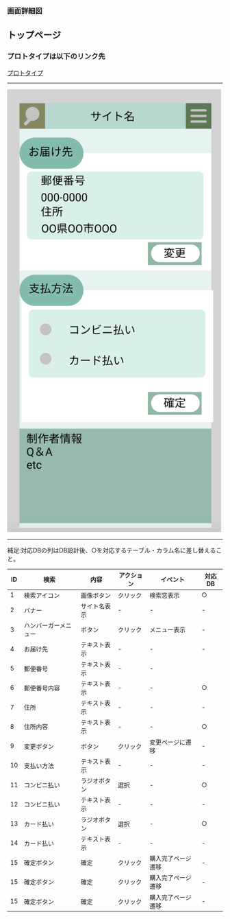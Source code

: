 ### 画面詳細図
## トップページ
### プロトタイプは以下のリンク先
[プロトタイプ](https://www.figma.com/file/5bAHMcKrDB8THLNT72si3d/%E7%94%BB%E9%9D%A2?node-id=0%3A1)
*****
<img src="./image/購入2_1.png" width="500">

*****

補足:対応DBの列はDB設計後、○を対応するテーブル・カラム名に差し替えること。

| ID | 検索 | 内容 | アクション | イベント | 対応DB |
|----|-----|-----|---------|--------|-------|
|1|検索アイコン|画像ボタン|クリック|検索窓表示|○|
|2|バナー|サイト名表示|-|-|-|
|3|ハンバーガーメニュー|ボタン|クリック|メニュー表示|-|
|4|お届け先|テキスト表示|-|-|-|
|5|郵便番号|テキスト表示|-|-||
|6|郵便番号内容|テキスト表示|-|-|○|
|7|住所|テキスト表示|-|-|-|
|8|住所内容|テキスト表示|-|-|○|
|9|変更ボタン|ボタン|クリック|変更ページに遷移|-|
|10|支払い方法|テキスト表示|-|-|-|
|11|コンビニ払い|ラジオボタン|選択|-|○|
|12|コンビニ払い|テキスト表示|-|-|-|
|13|カード払い|ラジオボタン|選択|-|○|
|14|カード払い|テキスト表示|-|-|-|
|15|確定ボタン|確定|クリック|購入完了ページ遷移|-|
|15|確定ボタン|確定|クリック|購入完了ページ遷移|-|
|15|確定ボタン|確定|クリック|購入完了ページ遷移|-|
